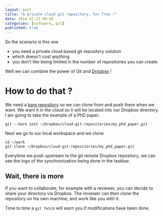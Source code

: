 ```yaml
---
layout: post
title: "A private cloud git repository, for free !"
date: 2014-01-23 00:58
categories: [software, git]
published: true
---
```


So the scenario is this one

* you need a private cloud based git repository solution
* which doesn't cost anything
* you don't like being limited in the number of repositories you can create

Well we can combine the power of Git and [Dropbox](http://dropbox.com) !

# How to do that ?

We need a [bare repository](http://git-scm.com/book/en/Git-on-the-Server-Getting-Git-on-a-Server) so we can clone from and push there when we want.
We want it _in the cloud_ so it will be located into our Dropbox directory.
I am going to take the example of a PhD paper.

```
git --bare init ~/Dropbox/cloud-git-repositories/my_phd_paper.git
```

Next we go to our local workspace and we clone

```
cd ~/work
git clone ~/Dropbox/cloud-git-repositories/my_phd_paper.git
```

Everytime we push upstream to the git remote Dropbox repository, we 
can see the logo of the synchronization being done in the taskbar.


## Wait, there is more

If you want to collaborate, for example with a reviewer, you can decide to share your directory via Dropbox. The reviewer can then clone the repository on his own machine, and work like you with it.

Time to time a `git fetch` will warn you if modifications have been done.

